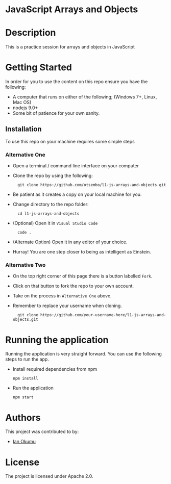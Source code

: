 # JavaScript Arrays and Objects

# Description
This is a practice session for arrays and objects in JavaScript


# Getting Started
In order for you to use the content on this repo ensure you have the following:

- A computer that runs on either of the following; (Windows 7+, Linux, Mac OS)
- nodejs 9.0+
- Some bit of patience for your own sanity.

## Installation

To use this repo on your machine requires some simple steps

### Alternative One

- Open a terminal / command line interface on your computer
- Clone the repo by using the following:

        git clone https://github.com/otsembo/l1-js-arrays-and-objects.git

- Be patient as it creates a copy on your local machine for you.
- Change directory to the repo folder:

        cd l1-js-arrays-and-objects

- (Optional) Open it in ``Visual Studio Code``

        code .

- (Alternate Option) Open it in any editor of your choice.
- Hurray! You are one step closer to being as intelligent as Einstein.

### Alternative Two

- On the top right corner of this page there is a button labelled ``Fork``.
- Click on that button to fork the repo to your own account.
- Take on the process in ``Alternative One`` above.
- Remember to replace your username when cloning.

        git clone https://github.com/your-username-here/l1-js-arrays-and-objects.git


# Running the application

Running the application is very straight forward. You can use the following steps to run the app.

- Install required dependencies from npm

      npm install
- Run the application

      npm start

# Authors
This project was contributed to by:
- [Ian Okumu](https://github.com/otsembo/)

# License
The project is licensed under Apache 2.0.